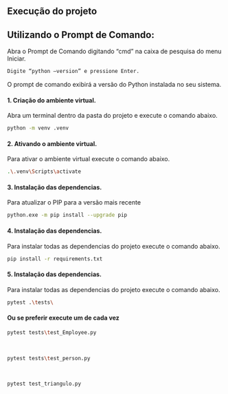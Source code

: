## Execução do projeto

## Utilizando o Prompt de Comando:
Abra o Prompt de Comando digitando “cmd” na caixa de pesquisa do menu Iniciar.
```bash
Digite “python –version” e pressione Enter.
```
O prompt de comando exibirá a versão do Python instalada no seu sistema.


#### 1. Criação do ambiente virtual.
Abra um terminal dentro da pasta do projeto e execute o comando abaixo.
```bash
python -m venv .venv
```

#### 2. Ativando o ambiente virtual.
Para ativar o ambiente virtual execute o comando abaixo.
```bash
.\.venv\Scripts\activate
```

#### 3. Instalação das dependencias.
Para atualizar o PIP para a versão mais recente
```bash
python.exe -m pip install --upgrade pip
```

#### 4. Instalação das dependencias.
Para instalar todas as dependencias do projeto execute o comando abaixo.
```bash
pip install -r requirements.txt
```

#### 5. Instalação das dependencias.
Para instalar todas as dependencias do projeto execute o comando abaixo.
```bash
pytest .\tests\
```

#### Ou se preferir execute um de cada vez
```bash
pytest tests\test_Employee.py
```
<br>

```bash
pytest tests\test_person.py
```
<br>

```bash
pytest test_triangulo.py
```